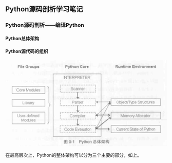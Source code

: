 ## Python源码剖析学习笔记

### Python源码剖析——编译Python
#### Python总体架构
#### Python源代码的组织

![](./images/Python总体架构.png)



在最高层次上，Python的整体架构可以分为三个主要的部分，如上。

